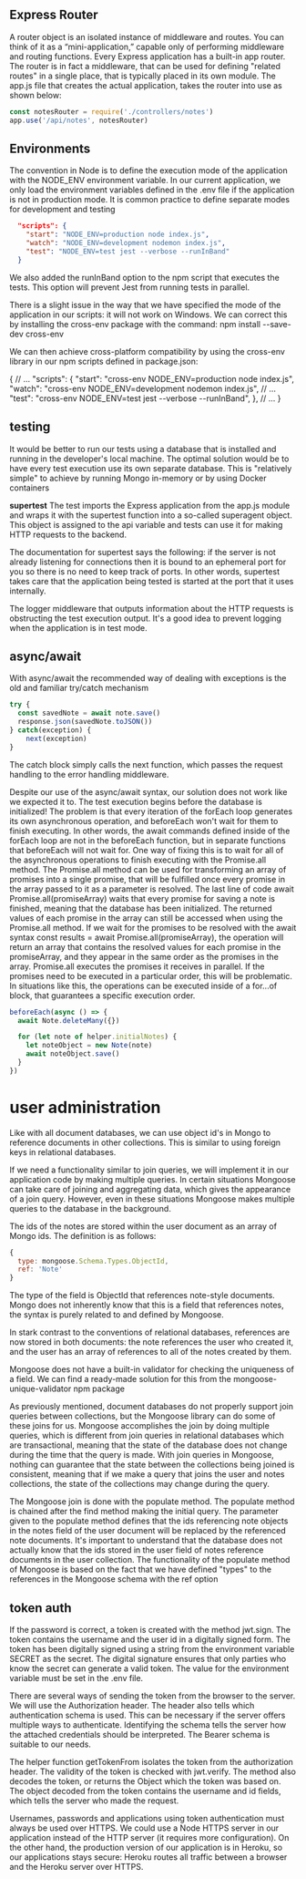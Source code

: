 ## Express Router
A router object is an isolated instance of middleware and routes. You can think of it as a “mini-application,” capable only of performing middleware and routing functions. Every Express application has a built-in app router.
The router is in fact a middleware, that can be used for defining "related routes" in a single place, that is typically placed in its own module.
The app.js file that creates the actual application, takes the router into use as shown below:
```JavaScript
const notesRouter = require('./controllers/notes')
app.use('/api/notes', notesRouter)
```

## Environments
The convention in Node is to define the execution mode of the application with the NODE_ENV environment variable. In our current application, we only load the environment variables defined in the .env file if the application is not in production mode.
It is common practice to define separate modes for development and testing
```Json
  "scripts": {
    "start": "NODE_ENV=production node index.js",
    "watch": "NODE_ENV=development nodemon index.js",
    "test": "NODE_ENV=test jest --verbose --runInBand"
  }
```
We also added the runInBand option to the npm script that executes the tests. This option will prevent Jest from running tests in parallel.

There is a slight issue in the way that we have specified the mode of the application in our scripts: it will not work on Windows. We can correct this by installing the cross-env package with the command:
npm install --save-dev cross-env

We can then achieve cross-platform compatibility by using the cross-env library in our npm scripts defined in package.json:

{
  // ...
  "scripts": {
    "start": "cross-env NODE_ENV=production node index.js",
    "watch": "cross-env NODE_ENV=development nodemon index.js",
    // ...
    "test": "cross-env NODE_ENV=test jest --verbose --runInBand",
  },
  // ...
}

## testing
It would be better to run our tests using a database that is installed and running in the developer's local machine. The optimal solution would be to have every test execution use its own separate database. This is "relatively simple" to achieve by running Mongo in-memory or by using Docker containers

**supertest**
The test imports the Express application from the app.js module and wraps it with the supertest function into a so-called superagent object. This object is assigned to the api variable and tests can use it for making HTTP requests to the backend.

The documentation for supertest says the following:
    if the server is not already listening for connections then it is bound to an ephemeral port for you so there is no need to keep track of ports.
In other words, supertest takes care that the application being tested is started at the port that it uses internally.


The logger middleware that outputs information about the HTTP requests is obstructing the test execution output. It's a good idea to prevent logging when the application is in test mode. 


## async/await
With async/await the recommended way of dealing with exceptions is the old and familiar try/catch mechanism
```JavaScript
try {
  const savedNote = await note.save()  
  response.json(savedNote.toJSON())
} catch(exception) {   
    next(exception) 
}
```
The catch block simply calls the next function, which passes the request handling to the error handling middleware.

Despite our use of the async/await syntax, our solution does not work like we expected it to. The test execution begins before the database is initialized!
The problem is that every iteration of the forEach loop generates its own asynchronous operation, and beforeEach won't wait for them to finish executing. In other words, the await commands defined inside of the forEach loop are not in the beforeEach function, but in separate functions that beforeEach will not wait for.
One way of fixing this is to wait for all of the asynchronous operations to finish executing with the Promise.all method.
The Promise.all method can be used for transforming an array of promises into a single promise, that will be fulfilled once every promise in the array passed to it as a parameter is resolved. The last line of code await Promise.all(promiseArray) waits that every promise for saving a note is finished, meaning that the database has been initialized.
The returned values of each promise in the array can still be accessed when using the Promise.all method. If we wait for the promises to be resolved with the await syntax const results = await Promise.all(promiseArray), the operation will return an array that contains the resolved values for each promise in the promiseArray, and they appear in the same order as the promises in the array.
Promise.all executes the promises it receives in parallel. If the promises need to be executed in a particular order, this will be problematic. In situations like this, the operations can be executed inside of a for...of block, that guarantees a specific execution order.
```JavaScript
beforeEach(async () => {
  await Note.deleteMany({})

  for (let note of helper.initialNotes) {
    let noteObject = new Note(note)
    await noteObject.save()
  }
})
```

# user administration
Like with all document databases, we can use object id's in Mongo to reference documents in other collections. This is similar to using foreign keys in relational databases.

If we need a functionality similar to join queries, we will implement it in our application code by making multiple queries. In certain situations Mongoose can take care of joining and aggregating data, which gives the appearance of a join query. However, even in these situations Mongoose makes multiple queries to the database in the background.

The ids of the notes are stored within the user document as an array of Mongo ids. The definition is as follows:
```JavaScript
{
  type: mongoose.Schema.Types.ObjectId,
  ref: 'Note'
}
```
The type of the field is ObjectId that references note-style documents. Mongo does not inherently know that this is a field that references notes, the syntax is purely related to and defined by Mongoose.

In stark contrast to the conventions of relational databases, references are now stored in both documents: the note references the user who created it, and the user has an array of references to all of the notes created by them.

Mongoose does not have a built-in validator for checking the uniqueness of a field. We can find a ready-made solution for this from the mongoose-unique-validator npm package

As previously mentioned, document databases do not properly support join queries between collections, but the Mongoose library can do some of these joins for us. Mongoose accomplishes the join by doing multiple queries, which is different from join queries in relational databases which are transactional, meaning that the state of the database does not change during the time that the query is made. With join queries in Mongoose, nothing can guarantee that the state between the collections being joined is consistent, meaning that if we make a query that joins the user and notes collections, the state of the collections may change during the query.

The Mongoose join is done with the populate method.
The populate method is chained after the find method making the initial query. The parameter given to the populate method defines that the ids referencing note objects in the notes field of the user document will be replaced by the referenced note documents.
It's important to understand that the database does not actually know that the ids stored in the user field of notes reference documents in the user collection.
The functionality of the populate method of Mongoose is based on the fact that we have defined "types" to the references in the Mongoose schema with the ref option


## token auth
If the password is correct, a token is created with the method jwt.sign. The token contains the username and the user id in a digitally signed form. The token has been digitally signed using a string from the environment variable SECRET as the secret. The digital signature ensures that only parties who know the secret can generate a valid token. The value for the environment variable must be set in the .env file. 

There are several ways of sending the token from the browser to the server. We will use the Authorization header. The header also tells which authentication schema is used. This can be necessary if the server offers multiple ways to authenticate. Identifying the schema tells the server how the attached credentials should be interpreted.
The Bearer schema is suitable to our needs. 

The helper function getTokenFrom isolates the token from the authorization header. The validity of the token is checked with jwt.verify. The method also decodes the token, or returns the Object which the token was based on. The object decoded from the token contains the username and id fields, which tells the server who made the request. 

Usernames, passwords and applications using token authentication must always be used over HTTPS. We could use a Node HTTPS server in our application instead of the HTTP server (it requires more configuration). On the other hand, the production version of our application is in Heroku, so our applications stays secure: Heroku routes all traffic between a browser and the Heroku server over HTTPS. 